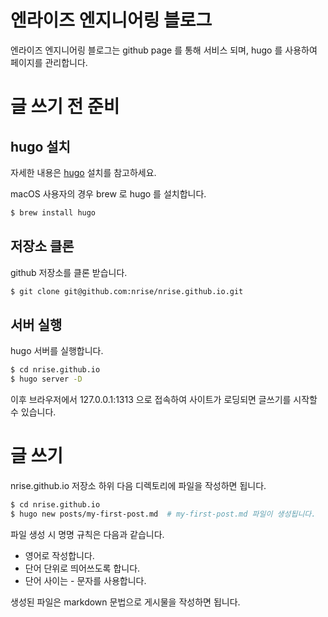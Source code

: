 # 엔라이즈 엔지니어링 블로그
엔라이즈 엔지니어링 블로그는 github page 를 통해 서비스 되며,
hugo 를 사용하여 페이지를 관리합니다.

# 글 쓰기 전 준비
## hugo 설치
자세한 내용은 [hugo](https://gohugo.io/getting-started/installing/) 설치를 참고하세요.

macOS 사용자의 경우 brew 로 hugo 를 설치합니다.

```bash
$ brew install hugo
```

## 저장소 클론
github 저장소를 클론 받습니다.

```bash
$ git clone git@github.com:nrise/nrise.github.io.git
```

## 서버 실행
hugo 서버를 실행합니다.

```bash
$ cd nrise.github.io
$ hugo server -D
```

이후 브라우저에서 127.0.0.1:1313 으로 접속하여 사이트가 로딩되면 글쓰기를 시작할 수 있습니다.

# 글 쓰기
nrise.github.io 저장소 하위 다음 디렉토리에 파일을 작성하면 됩니다.

```bash
$ cd nrise.github.io
$ hugo new posts/my-first-post.md  # my-first-post.md 파일이 생성됩니다.
```

파일 생성 시 명명 규칙은 다음과 같습니다.

* 영어로 작성합니다.
* 단어 단위로 띄어쓰도록 합니다.
* 단어 사이는 - 문자를 사용합니다.

생성된 파일은 markdown 문법으로 게시물을 작성하면 됩니다.
